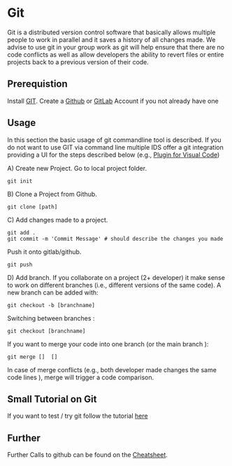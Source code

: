 # Git 

Git is a distributed version control software that basically allows multiple people to work in parallel and it saves a history of all changes made. 
We advise to use git in your group work as git will help ensure that there are no code conflicts as well as allow developers the ability to revert files or entire projects back to a previous version of their code.
## Prerequistion 
Install [GIT](https://education.github.com/git-cheat-sheet-education.pdf).
Create a [Github](www.github.com) or [GitLab](www.gitlab.com) Account if you not already have one 

## Usage 
In this section the basic usage of git commandline tool is described. 
If you do not want to use GIT via command line multiple IDS offer a git integration providing a UI for the steps described below (e.g.,
[Plugin for Visual Code](https://code.visualstudio.com/docs/sourcecontrol/overview))


A) Create new Project. 
Go to local project folder. 
```
git init
```
B) Clone a Project from Github. 
```
git clone [path]
```

C) Add changes made to a project. 
```
git add .
git commit -m 'Commit Message' # should describe the changes you made
```
Push it onto gitlab/github. 
```
git push 
```
D) Add branch. 
If you collaborate on a project (2+ developer) it make sense to work on different branches (i.e., different versions of the same code). 
A new branch can be added with: 
```
git checkout -b [branchname]
```
Switching between branches : 
```
git checkout [branchname]
```
If you want to merge your code into one branch (or the main branch ):
```
git merge []  []
```
In case of merge conflicts (e.g., both developer made changes the same code lines ), merge will trigger a code comparison. 

## Small Tutorial on Git 
If you want to test / try git follow the tutorial [here](https://towardsdatascience.com/an-easy-beginners-guide-to-git-2d5a99682a4c)

## Further 
Further Calls to github can be found on the [Cheatsheet](https://education.github.com/git-cheat-sheet-education.pdf).